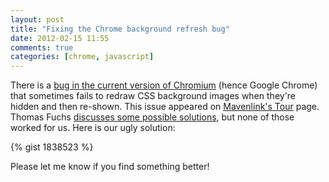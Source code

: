 ```yaml
---
layout: post
title: "Fixing the Chrome background refresh bug"
date: 2012-02-15 11:55
comments: true
categories: [chrome, javascript]
---
```

There is a [bug in the current version of Chromium](http://code.google.com/p/chromium/issues/detail?id=111218#makechanges) (hence Google Chrome) that sometimes fails to redraw CSS background images when they're hidden and then re-shown.  This issue appeared on [Mavenlink's Tour](http://mavenlink.com/tour) page.  Thomas Fuchs [discusses some possible solutions](http://mir.aculo.us/2011/12/07/the-case-of-the-disappearing-element/), but none of those worked for us.  Here is our ugly solution:

{% gist 1838523 %}

Please let me know if you find something better!